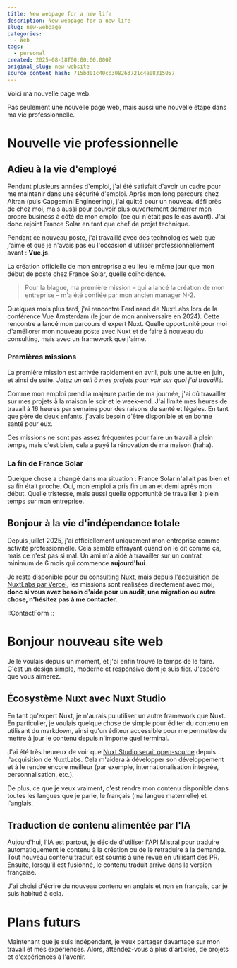 ```yaml
---
title: New webpage for a new life
description: New webpage for a new life
slug: new-webpage
categories:
  - Web
tags:
  - personal
created: 2025-08-18T00:00:00.000Z
original_slug: new-website
source_content_hash: 715bd01c40cc308263721c4e08315057
---
```


Voici ma nouvelle page web.

Pas seulement une nouvelle page web, mais aussi une nouvelle étape dans ma vie professionnelle.

# Nouvelle vie professionnelle

## Adieu à la vie d'employé

Pendant plusieurs années d'emploi, j'ai été satisfait d'avoir un cadre pour me maintenir dans une sécurité d'emploi. Après mon long parcours chez Altran (puis Capgemini Engineering), j'ai quitté pour un nouveau défi près de chez moi, mais aussi pour pouvoir plus ouvertement démarrer mon propre business à côté de mon emploi (ce qui n'était pas le cas avant). J'ai donc rejoint France Solar en tant que chef de projet technique.

Pendant ce nouveau poste, j'ai travaillé avec des technologies web que j'aime et que je n'avais pas eu l'occasion d'utiliser professionnellement avant : **Vue.js**.

La création officielle de mon entreprise a eu lieu le même jour que mon début de poste chez France Solar, quelle coïncidence.

> Pour la blague, ma première mission – qui a lancé la création de mon entreprise – m'a été confiée par mon ancien manager N-2.

Quelques mois plus tard, j'ai rencontré Ferdinand de NuxtLabs lors de la conférence Vue Amsterdam (le jour de mon anniversaire en 2024). Cette rencontre a lancé mon parcours d'expert Nuxt. Quelle opportunité pour moi d'améliorer mon nouveau poste avec Nuxt et de faire à nouveau du consulting, mais avec un framework que j'aime.

### Premières missions

La première mission est arrivée rapidement en avril, puis une autre en juin, et ainsi de suite. *Jetez un œil à mes projets pour voir sur quoi j'ai travaillé.*

Comme mon emploi prend la majeure partie de ma journée, j'ai dû travailler sur mes projets à la maison le soir et le week-end. J'ai limité mes heures de travail à 16 heures par semaine pour des raisons de santé et légales. En tant que père de deux enfants, j'avais besoin d'être disponible et en bonne santé pour eux.

Ces missions ne sont pas assez fréquentes pour faire un travail à plein temps, mais c'est bien, cela a payé la rénovation de ma maison (haha).

### La fin de France Solar

Quelque chose a changé dans ma situation : France Solar n'allait pas bien et sa fin était proche. Oui, mon emploi a pris fin un an et demi après mon début. Quelle tristesse, mais aussi quelle opportunité de travailler à plein temps sur mon entreprise.

## Bonjour à la vie d'indépendance totale

Depuis juillet 2025, j'ai officiellement uniquement mon entreprise comme activité professionnelle. Cela semble effrayant quand on le dit comme ça, mais ce n'est pas si mal. Un ami m'a aidé à travailler sur un contrat minimum de 6 mois qui commence **aujourd'hui**.

Je reste disponible pour du consulting Nuxt, mais depuis [l'acquisition de NuxtLabs par Vercel](https://vercel.com/blog/nuxtlabs-joins-vercel), les missions sont réalisées directement avec moi, **donc si vous avez besoin d'aide pour un audit, une migration ou autre chose, n'hésitez pas à me contacter**.

::ContactForm
::

# Bonjour nouveau site web

Je le voulais depuis un moment, et j'ai enfin trouvé le temps de le faire. C'est un design simple, moderne et responsive dont je suis fier. J'espère que vous aimerez.

## Écosystème Nuxt avec Nuxt Studio

En tant qu'expert Nuxt, je n'aurais pu utiliser un autre framework que Nuxt. En particulier, je voulais quelque chose de simple pour éditer du contenu en utilisant du markdown, ainsi qu'un éditeur accessible pour me permettre de mettre à jour le contenu depuis n'importe quel terminal.

J'ai été très heureux de voir que [Nuxt Studio serait open-source](https://nuxtlabs.com/blog) depuis l'acquisition de NuxtLabs. Cela m'aidera à développer son développement et à le rendre encore meilleur (par exemple, internationalisation intégrée, personnalisation, etc.).

De plus, ce que je veux vraiment, c'est rendre mon contenu disponible dans toutes les langues que je parle, le français (ma langue maternelle) et l'anglais.

## Traduction de contenu alimentée par l'IA

Aujourd'hui, l'IA est partout, je décide d'utiliser l'API Mistral pour traduire automatiquement le contenu à la création ou de le retraduire à la demande. Tout nouveau contenu traduit est soumis à une revue en utilisant des PR. Ensuite, lorsqu'il est fusionné, le contenu traduit arrive dans la version française.

J'ai choisi d'écrire du nouveau contenu en anglais et non en français, car je suis habitué à cela.

# Plans futurs

Maintenant que je suis indépendant, je veux partager davantage sur mon travail et mes expériences. Alors, attendez-vous à plus d'articles, de projets et d'expériences à l'avenir.
